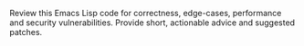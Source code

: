 Review this Emacs Lisp code for correctness, edge-cases, performance and security vulnerabilities. Provide short, actionable advice and suggested patches.
